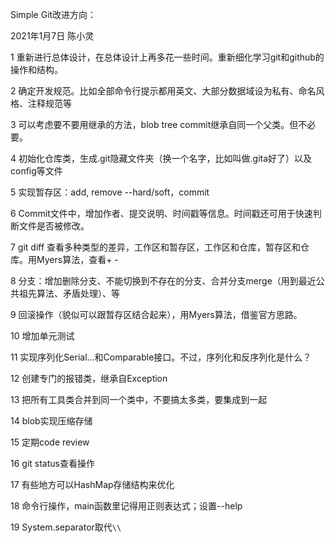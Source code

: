 Simple Git改进方向：

2021年1月7日 陈小灵

1 重新进行总体设计，在总体设计上再多花一些时间。重新细化学习git和github的操作和结构。

2 确定开发规范。比如全部命令行提示都用英文、大部分数据域设为私有、命名风格、注释规范等

3 可以考虑要不要用继承的方法，blob tree commit继承自同一个父类。但不必要。

4 初始化仓库类，生成.git隐藏文件夹（换一个名字，比如叫做.gita好了）以及config等文件

5 实现暂存区：add, remove --hard/soft，commit 

6 Commit文件中，增加作者、提交说明、时间戳等信息。时间戳还可用于快速判断文件是否被修改。

7 git diff 查看多种类型的差异，工作区和暂存区，工作区和仓库，暂存区和仓库。用Myers算法，查看+ -

8 分支：增加删除分支、不能切换到不存在的分支、合并分支merge（用到最近公共祖先算法、矛盾处理）、等

9 回滚操作（貌似可以跟暂存区结合起来），用Myers算法，借鉴官方思路。

10 增加单元测试

11 实现序列化Serial...和Comparable接口。不过，序列化和反序列化是什么？

12 创建专门的报错类，继承自Exception

13 把所有工具类合并到同一个类中，不要搞太多类，要集成到一起

14 blob实现压缩存储

15 定期code review

16 git status查看操作

17 有些地方可以HashMap存储结构来优化

18 命令行操作，main函数里记得用正则表达式；设置--help

19 System.separator取代`\\`

